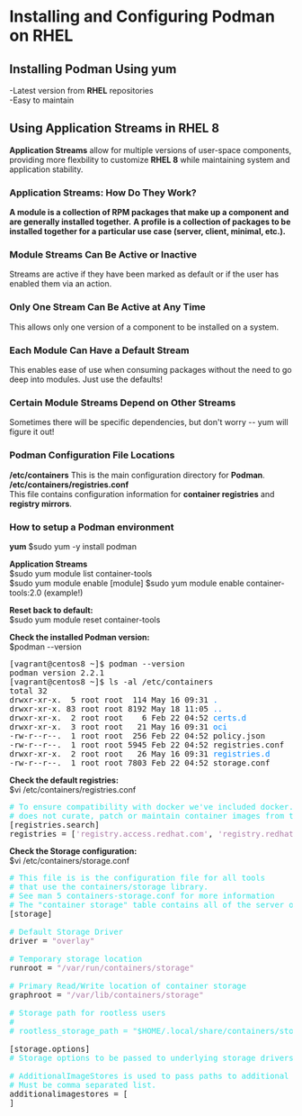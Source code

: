 # Installing and Configuring Podman on RHEL 

## Installing Podman Using yum  
-Latest version from **RHEL** repositories  
-Easy to maintain  

## Using Application Streams in RHEL 8  
**Application Streams** allow for multiple versions of user-space components, providing more flexbility to customize **RHEL 8** while maintaining system and application 
stability.  

### Application Streams: How Do They Work?  
**A module is a collection of RPM packages that make up a component and are generally installed together.**
**A profile is a collection of packages to be installed together for a particular use case (server, client, minimal, etc.).**  

### Module Streams Can Be Active or Inactive   
Streams are active if they have been marked as default or if the user has enabled them via an action.  

### Only One Stream Can Be Active at Any Time  
This allows only one version of a component to be installed on a system.  

### Each Module Can Have a Default Stream  
This enables ease of use when consuming packages without the need to go deep into modules. Just use the defaults!  

### Certain Module Streams Depend on Other Streams  
Sometimes there will be specific dependencies, but don't worry -- yum will figure it out!  

### Podman Configuration File Locations  
**/etc/containers**
This is the main configuration directory for **Podman**.  
**/etc/containers/registries.conf**  
This file contains configuration information for **container registries** and **registry mirrors**.  

### How to setup a Podman environment  
**yum**
$sudo yum -y install podman  

**Application Streams**  
$sudo yum module list container-tools  
$sudo yum module enable [module]
$sudo yum module enable container-tools:2.0 (example!)  

**Reset back to default:**  
$sudo yum module reset container-tools

**Check the installed Podman version:**  
$podman --version  

<pre>[vagrant@centos8 ~]$ podman --version
podman version 2.2.1
[vagrant@centos8 ~]$ ls -al /etc/containers
total 32
drwxr-xr-x.  5 root root  114 May 16 09:31 <font color="#0087FF">.</font>
drwxr-xr-x. 83 root root 8192 May 18 11:05 <font color="#0087FF">..</font>
drwxr-xr-x.  2 root root    6 Feb 22 04:52 <font color="#0087FF">certs.d</font>
drwxr-xr-x.  3 root root   21 May 16 09:31 <font color="#0087FF">oci</font>
-rw-r--r--.  1 root root  256 Feb 22 04:52 policy.json
-rw-r--r--.  1 root root 5945 Feb 22 04:52 registries.conf
drwxr-xr-x.  2 root root   26 May 16 09:31 <font color="#0087FF">registries.d</font>
-rw-r--r--.  1 root root 7803 Feb 22 04:52 storage.conf
</pre>  

**Check the default registries:**  
$vi /etc/containers/registries.conf  

<pre><font color="#34E2E2"># To ensure compatibility with docker we&apos;ve included docker.io in the default search list. However Red Hat</font>
<font color="#34E2E2"># does not curate, patch or maintain container images from the docker.io registry.</font>
[registries.search]
registries = [<font color="#AD7FA8">&apos;registry.access.redhat.com&apos;</font>, <font color="#AD7FA8">&apos;registry.redhat.io&apos;</font>, <font color="#AD7FA8">&apos;docker.io&apos;</font>]
</pre>  

**Check the Storage configuration:**  
$vi /etc/containers/storage.conf  

<pre><font color="#34E2E2"># This file is is the configuration file for all tools</font>
<font color="#34E2E2"># that use the containers/storage library.</font>
<font color="#34E2E2"># See man 5 containers-storage.conf for more information</font>
<font color="#34E2E2"># The &quot;container storage&quot; table contains all of the server options.</font>
[storage]

<font color="#34E2E2"># Default Storage Driver</font>
driver = <font color="#AD7FA8">&quot;overlay&quot;</font>

<font color="#34E2E2"># Temporary storage location</font>
runroot = <font color="#AD7FA8">&quot;/var/run/containers/storage&quot;</font>

<font color="#34E2E2"># Primary Read/Write location of container storage</font>
graphroot = <font color="#AD7FA8">&quot;/var/lib/containers/storage&quot;</font>

<font color="#34E2E2"># Storage path for rootless users</font>
<font color="#34E2E2">#</font>
<font color="#34E2E2"># rootless_storage_path = &quot;$HOME/.local/share/containers/storage&quot;</font>

[storage.options]
<font color="#34E2E2"># Storage options to be passed to underlying storage drivers</font>

<font color="#34E2E2"># AdditionalImageStores is used to pass paths to additional Read/Only image stores</font>
<font color="#34E2E2"># Must be comma separated list.</font>
additionalimagestores = [
]

</pre>  


